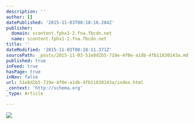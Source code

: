 ```yaml
---
description: ''
author: []
datePublished: '2015-11-03T00:18:16.284Z'
publisher:
  domain: scontent.fphx1-2.fna.fbcdn.net
  name: scontent.fphx1-2.fna.fbcdn.net
title: ''
dateModified: '2015-11-03T00:18:11.371Z'
sourcePath: _posts/2015-11-03-51e8d2b5-719e-4f0e-a1db-4fb11830143a.md
published: true
inFeed: true
hasPage: true
inNav: false
url: 51e8d2b5-719e-4f0e-a1db-4fb11830143a/index.html
_context: 'http://schema.org'
_type: Article

---
```

![](https://scontent.fphx1-2.fna.fbcdn.net/hphotos-xpt1/v/t1.0-9/12065765_1149229978422277_668659625711462912_n.jpg?oh=37ec632c8a2fb48c1088aade2f74957a&oe=56AFBF0E)